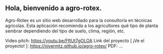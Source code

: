## Hola, bienvenido a agro-rotex.

Agro-Rotex es un sitio web desarrollado para la consultoría en técnicas agrícolas. Esta aplicación recomienda a los agricultores qué tipo de planta sembrar dependiendo del tipo de suelo, clima, región, etc.


Video pitch: https://youtu.be/FftUt7gOLOA
Link del proyecto [ ¡Ve el proyecto! ]: https://nivermtz.github.io/agro-rotex/
PDF: ...
